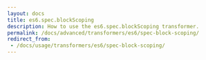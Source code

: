 ```yaml
---
layout: docs
title: es6.spec.blockScoping
description: How to use the es6.spec.blockScoping transformer.
permalink: /docs/advanced/transformers/es6/spec-block-scoping/
redirect_from:
 - /docs/usage/transformers/es6/spec-block-scoping/
---
```


